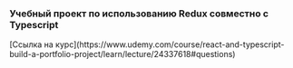 <h3>Учебный проект по использованию Redux совместно с Typescript</h3>
[Сcылка на курс](https://www.udemy.com/course/react-and-typescript-build-a-portfolio-project/learn/lecture/24337618#questions)